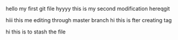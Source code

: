 hello my first git file
hyyyy this is my second modification hereqgit

hiii this me editing through master branch
hi this is fter creating tag


hi this is to stash the file